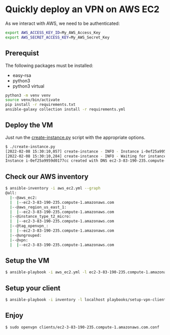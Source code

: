 # Quickly deploy an VPN on AWS EC2

As we interact with AWS, we need to be authenticated:
```bash
export AWS_ACCESS_KEY_ID=My_AWS_Access_Key
export AWS_SECRET_ACCESS_KEY=My_AWS_Secret_Key
```

## Prerequist
The following packages must be installed:
* easy-rsa
* python3
* python3 virtual

```bash
python3 -m venv venv
source venv/bin/activate
pip install -r requirements.txt
ansible-galaxy collection install -r requirements.yml
```

## Deploy the VM
Just run the [create-instance.py](./create-instance.py) script with the
appropriate options.
```bash
$ ./create-instance.py
[2022-02-08 15:30:10,057] create-instance - INFO - Instance i-0ef25a9959d0177cc deployed in us-east-1b
[2022-02-08 15:30:10,284] create-instance - INFO - Waiting for instance to be running
Instance i-0ef25a9959d0177cc created with DNS ec2-3-83-190-235.compute-1.amazonaws.com in us-east-1b
```

## Check our AWS inventory
```bash
$ ansible-inventory -i aws_ec2.yml --graph
@all:
  |--@aws_ec2:
  |  |--ec2-3-83-190-235.compute-1.amazonaws.com
  |--@aws_region_us_east_1:
  |  |--ec2-3-83-190-235.compute-1.amazonaws.com
  |--@instance_type_t2_micro:
  |  |--ec2-3-83-190-235.compute-1.amazonaws.com
  |--@tag_openvpn_:
  |  |--ec2-3-83-190-235.compute-1.amazonaws.com
  |--@ungrouped:
  |--@vpn:
  |  |--ec2-3-83-190-235.compute-1.amazonaws.com
```

## Setup the VM
```bash
$ ansible-playbook -i aws_ec2.yml -l ec2-3-83-190-235.compute-1.amazonaws.com playbooks/setup-vpn-server.yml
```

## Setup your client
```bash
$ ansible-playbook -i inventory -l localhost playbooks/setup-vpn-client.yml
```

## Enjoy
```bash
$ sudo openvpn clients/ec2-3-83-190-235.compute-1.amazonaws.com.conf
```
